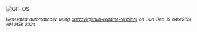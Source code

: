 <div align="justify">
<picture>
    <source media="(prefers-color-scheme: dark)" srcset="https://i.ibb.co/DgdRW3Z/output-gif.gif">
    <source media="(prefers-color-scheme: light)" srcset="https://i.ibb.co/DgdRW3Z/output-gif.gif">
    <img alt="GIF_OS" src="https://i.ibb.co/DgdRW3Z/output-gif.gif">
</picture>

<sub><i>Generated automatically using [x0rzavi/github-readme-terminal](https://github.com/x0rzavi/github-readme-terminal) on Sun Dec 15 04:42:59 AM MSK 2024</i></sub>

</div>

<!-- Image deletion URL: https://ibb.co/Pzk6jBd/220f8f723de9ab14bf6370d097dce3cc -->